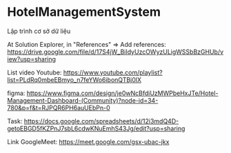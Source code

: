 # HotelManagementSystem

Lập trình cơ sở dữ liệu

At Solution Explorer, in "References" => Add references: https://drive.google.com/file/d/17S4jW_BiIdyUzcOWyzULigWSSbBzGHUb/view?usp=sharing

List video Youtube: https://www.youtube.com/playlist?list=PLdRq0mbeEBmyo_n7feYWo6ibonQTBj0lX

figma: https://www.figma.com/design/je0wNcBfdiUzMWPbeHxJTe/Hotel-Management-Dashboard-(Community)?node-id=34-780&p=f&t=RJPQR6PH6auUEbPn-0

Task: https://docs.google.com/spreadsheets/d/12i3mdQ4D-getoEBGD5fKZPnJ7sbL6cdwKNuEmhS43Jg/edit?usp=sharing

Link GoogleMeet: https://meet.google.com/gsx-ubac-jkx
